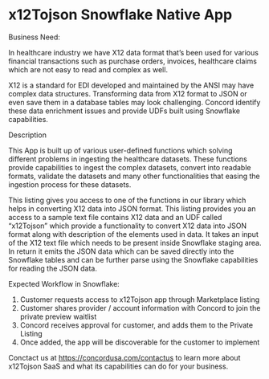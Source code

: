 # x12Tojson Snowflake Native App


Business Need:

In healthcare industry we have X12 data format that’s been used for various financial transactions such as purchase orders, invoices, healthcare claims which are not easy to read and complex as well.

X12 is a standard for EDI developed and maintained by the ANSI may have complex data structures. Transforming data from X12 format to JSON or even save them in a database tables may look challenging. Concord identify these data enrichment issues and provide UDFs built using Snowflake capabilities.


Description

This App is built up of various user-defined functions which solving different problems in ingesting the healthcare datasets. These functions provide capabilities to ingest the complex datasets, convert into readable formats, validate the datasets and many other functionalities that easing the ingestion process for these datasets.


This listing gives you access to one of the functions in our library which helps in converting X12 data into JSON format.
This listing provides you an access to a sample text file contains X12 data and an UDF called “x12Tojson” which provide a functionality to convert X12 data into JSON format along with description of the elements used in data. It takes an input of the X12 text file which needs to be present inside Snowflake staging area. In return it emits the JSON data which can be saved directly into the Snowflake tables and can be further parse using the Snowflake capabilities for reading the JSON data.

Expected Workflow in Snowflake:
1. Customer requests access to x12Tojson app through Marketplace listing
2. Customer shares provider / account information with Concord to join the private preview waitlist
3. Concord receives approval for customer, and adds them to the Private Listing
4. Once added, the app will be discoverable for the customer to implement


Conctact us at https://concordusa.com/contactus to learn more about x12Tojson SaaS and what its capabilities can do for your business.



